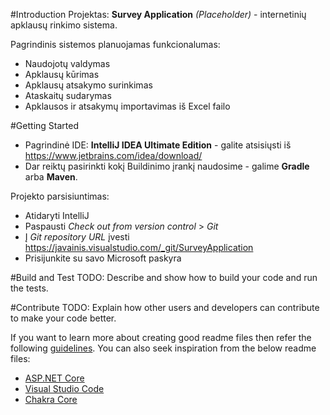 #Introduction 
Projektas: **Survey Application** *(Placeholder)* - internetinių apklausų rinkimo sistema. 

Pagrindinis sistemos planuojamas funkcionalumas:
- Naudojotų valdymas
- Apklausų kūrimas
- Apklausų atsakymo surinkimas
- Ataskaitų sudarymas
- Apklausos ir atsakymų importavimas iš Excel failo

#Getting Started
- Pagrindinė IDE: **IntelliJ IDEA Ultimate Edition** - galite atsisiųsti iš https://www.jetbrains.com/idea/download/
- Dar reiktų pasirinkti kokį Buildinimo įrankį naudosime - galime **Gradle** arba **Maven**.

Projekto parsisiuntimas:
- Atidaryti IntelliJ
- Paspausti *Check out from version control* > *Git*
- Į *Git repository URL* įvesti https://javainis.visualstudio.com/_git/SurveyApplication
- Prisijunkite su savo Microsoft paskyra

#Build and Test
TODO: Describe and show how to build your code and run the tests. 

#Contribute
TODO: Explain how other users and developers can contribute to make your code better. 

If you want to learn more about creating good readme files then refer the following [guidelines](https://www.visualstudio.com/en-us/docs/git/create-a-readme). You can also seek inspiration from the below readme files:
- [ASP.NET Core](https://github.com/aspnet/Home)
- [Visual Studio Code](https://github.com/Microsoft/vscode)
- [Chakra Core](https://github.com/Microsoft/ChakraCore)
